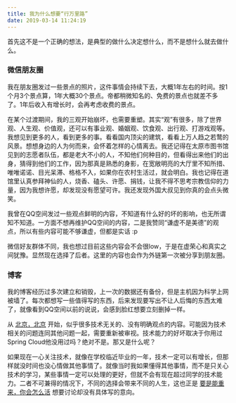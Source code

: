 ```yaml
---
title: 我为什么想要“行万里路”
date: 2019-03-14 11:24:19
---
```


首先这不是一个正确的想法，是典型的做什么决定想什么，而不是想什么就去做什么。

### 微信朋友圈

我在朋友圈发过一些景点的照片，这件事情会持续下去，大概1年左右的时间。按1个月3个景点算，1年大概30个景点。帝都稍微知名的、免费的景点也就差不多了。1年后收入有增长时，会再考虑收费的景点。

在某个过渡期间，我的三观开始崩坏，也需要重塑。其实“观”有很多，除了世界观、人生观、价值观，还可以有事业观、婚姻观、饮食观、出行观、打游戏观等。我想见到更多的人，看到更多的事。看看国内顶尖的建筑，看看上万人趋之若鹜的风景。想想身边的人为何而来，会怀着怎样的心情离去。我还记得在太原市图书馆见到的志愿者队伍，都是老大不小的人，不知他们何种目的，但看得出来他们的出身，猜得到他们的工作，因为那真是熟悉的身影，在宽敞明亮的大厅里不知所措、唯唯诺诺、目光呆滞、格格不入，如果你在农村生活过，就会明白。我也记得在道馆里认真参拜神仙的人，烧香、磕头、许愿、捐钱，让我不得不思考宗教信仰的力量，因为我想许愿，却发现没有愿望可许。我还发现外国大叔见到你真的会点头微笑。

我曾在QQ空间发过一些观点鲜明的内容，不知道有什么好的坏的影响，也无所谓知不知道。一方面不想再维护QQ空间的内容，二是我赞同“谦虚不是美德”的观点，所以有些内容可能不够谦虚，但都是实话 :p

微信好友群体不同，我也想过目前这些内容会不会很low，于是在虚荣心和真实之间犹豫。显然现在选择了后者。这里的内容也会作为外链第一次被分享到朋友圈。

### 博客

我的博客经历过多次建立和销毁，上一次的数据还有备份，但是主机因为科学上网被墙了。每次都想写一些值得写的东西，后来发现要写出不让人后悔的东西太难了，就像看到QQ空间以前的说说，会感到脸红想要立刻删掉一样。

从 [北京，北京](/2019/01/06/北京，北京/) 开始，似乎很多技术无关的、没有明确观点的内容。可能因为技术相关的问题连同其他问题一起，需要重新被审视。技术能力的好坏取决于你用过Spring Cloud他没用过吗？绝对不是。那又是什么呢？

如果现在一心关注技术，就像在学校临近毕业的一年，技术一定可以有增长，但那样就没时间也没心情做其他事情了。就像当时我如果懂得其他事情，而不是只关心技术的学习，某些事情一定可以处理的更好，但就不会有现在超过同学的技术能力。二者不可兼得的情况下，不同的选择会带来不同的人生，这也正是 [要是能重来，你会怎么活](/2019/03/03/要是能重来，你会怎么活/) 想要讨论却没有具体写的意向。



